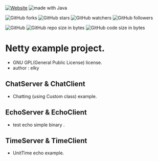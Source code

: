 [![Website](https://img.shields.io/website-up-down-green-red/http/shields.io.svg?label=elky-essay)](https://elky84.github.io)
<img src="https://img.shields.io/badge/made%20with-Java-brightgreen.svg" alt="made with Java">

![GitHub forks](https://img.shields.io/github/forks/elky84/netty.svg?style=social&label=Fork)
![GitHub stars](https://img.shields.io/github/stars/elky84/netty.svg?style=social&label=Stars)
![GitHub watchers](https://img.shields.io/github/watchers/elky84/netty.svg?style=social&label=Watch)
![GitHub followers](https://img.shields.io/github/followers/elky84.svg?style=social&label=Follow)

![GitHub](https://img.shields.io/github/license/mashape/apistatus.svg)
![GitHub repo size in bytes](https://img.shields.io/github/repo-size/elky84/netty.svg)
![GitHub code size in bytes](https://img.shields.io/github/languages/code-size/elky84/netty.svg)

# Netty example project.
- GNU GPL(General Public License) license.
- author : elky

## ChatServer & ChatClient
- Chatting (using Custom class) example.

## EchoServer & EchoClient
- test echo simple binary .

## TimeServer & TimeClient
- UnitTime echo example.